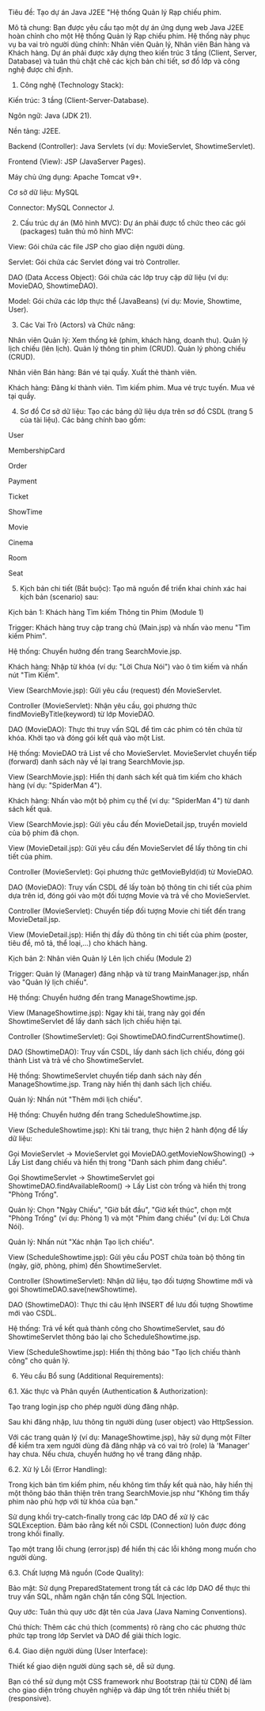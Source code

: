 Tiêu đề: Tạo dự án Java J2EE "Hệ thống Quản lý Rạp chiếu phim.

Mô tả chung:
Bạn được yêu cầu tạo một dự án ứng dụng web Java J2EE hoàn chỉnh cho một Hệ thống Quản lý Rạp chiếu phim. Hệ thống này phục vụ ba vai trò người dùng chính: Nhân viên Quản lý, Nhân viên Bán hàng và Khách hàng. Dự án phải được xây dựng theo kiến trúc 3 tầng (Client, Server, Database) và tuân thủ chặt chẽ các kịch bản chi tiết, sơ đồ lớp và công nghệ được chỉ định.

1. Công nghệ (Technology Stack):

Kiến trúc: 3 tầng (Client-Server-Database).

Ngôn ngữ: Java (JDK 21).

Nền tảng: J2EE.

Backend (Controller): Java Servlets (ví dụ: MovieServlet, ShowtimeServlet).

Frontend (View): JSP (JavaServer Pages).

Máy chủ ứng dụng: Apache Tomcat v9+.

Cơ sở dữ liệu: MySQL

Connector: MySQL Connector J.

2. Cấu trúc dự án (Mô hình MVC):
Dự án phải được tổ chức theo các gói (packages) tuân thủ mô hình MVC:

View: Gói chứa các file JSP cho giao diện người dùng.

Servlet: Gói chứa các Servlet đóng vai trò Controller.

DAO (Data Access Object): Gói chứa các lớp truy cập dữ liệu (ví dụ: MovieDAO, ShowtimeDAO).

Model: Gói chứa các lớp thực thể (JavaBeans) (ví dụ: Movie, Showtime, User).

3. Các Vai Trò (Actors) và Chức năng:

Nhân viên Quản lý: Xem thống kê (phim, khách hàng, doanh thu). Quản lý lịch chiếu (lên lịch). Quản lý thông tin phim (CRUD). Quản lý phòng chiếu (CRUD).

Nhân viên Bán hàng: Bán vé tại quầy. Xuất thẻ thành viên.

Khách hàng: Đăng kí thành viên. Tìm kiếm phim. Mua vé trực tuyến. Mua vé tại quầy.

4. Sơ đồ Cơ sở dữ liệu:
Tạo các bảng dữ liệu dựa trên sơ đồ CSDL (trang 5 của tài liệu). Các bảng chính bao gồm:

User

MembershipCard

Order

Payment

Ticket

ShowTime

Movie

Cinema

Room

Seat

5. Kịch bản chi tiết (Bắt buộc):
Tạo mã nguồn để triển khai chính xác hai kịch bản (scenario) sau:

Kịch bản 1: Khách hàng Tìm kiếm Thông tin Phim (Module 1)

Trigger: Khách hàng truy cập trang chủ (Main.jsp) và nhấn vào menu "Tìm kiếm Phim".

Hệ thống: Chuyển hướng đến trang SearchMovie.jsp.

Khách hàng: Nhập từ khóa (ví dụ: "Lời Chưa Nói") vào ô tìm kiếm và nhấn nút "Tìm Kiếm".

View (SearchMovie.jsp): Gửi yêu cầu (request) đến MovieServlet.

Controller (MovieServlet): Nhận yêu cầu, gọi phương thức findMovieByTitle(keyword) từ lớp MovieDAO.

DAO (MovieDAO): Thực thi truy vấn SQL để tìm các phim có tên chứa từ khóa. Khởi tạo và đóng gói kết quả vào một List<Movie>.

Hệ thống: MovieDAO trả List<Movie> về cho MovieServlet. MovieServlet chuyển tiếp (forward) danh sách này về lại trang SearchMovie.jsp.

View (SearchMovie.jsp): Hiển thị danh sách kết quả tìm kiếm cho khách hàng (ví dụ: "SpiderMan 4").

Khách hàng: Nhấn vào một bộ phim cụ thể (ví dụ: "SpiderMan 4") từ danh sách kết quả.

View (SearchMovie.jsp): Gửi yêu cầu đến MovieDetail.jsp, truyền movieId của bộ phim đã chọn.

View (MovieDetail.jsp): Gửi yêu cầu đến MovieServlet để lấy thông tin chi tiết của phim.

Controller (MovieServlet): Gọi phương thức getMovieById(id) từ MovieDAO.

DAO (MovieDAO): Truy vấn CSDL để lấy toàn bộ thông tin chi tiết của phim dựa trên id, đóng gói vào một đối tượng Movie và trả về cho MovieServlet.

Controller (MovieServlet): Chuyển tiếp đối tượng Movie chi tiết đến trang MovieDetail.jsp.

View (MovieDetail.jsp): Hiển thị đầy đủ thông tin chi tiết của phim (poster, tiêu đề, mô tả, thể loại,...) cho khách hàng.

Kịch bản 2: Nhân viên Quản lý Lên lịch chiếu (Module 2)

Trigger: Quản lý (Manager) đăng nhập và từ trang MainManager.jsp, nhấn vào "Quản lý lịch chiếu".

Hệ thống: Chuyển hướng đến trang ManageShowtime.jsp.

View (ManageShowtime.jsp): Ngay khi tải, trang này gọi đến ShowtimeServlet để lấy danh sách lịch chiếu hiện tại.

Controller (ShowtimeServlet): Gọi ShowtimeDAO.findCurrentShowtime().

DAO (ShowtimeDAO): Truy vấn CSDL, lấy danh sách lịch chiếu, đóng gói thành List<Showtime> và trả về cho ShowtimeServlet.

Hệ thống: ShowtimeServlet chuyển tiếp danh sách này đến ManageShowtime.jsp. Trang này hiển thị danh sách lịch chiếu.

Quản lý: Nhấn nút "Thêm mới lịch chiếu".

Hệ thống: Chuyển hướng đến trang ScheduleShowtime.jsp.

View (ScheduleShowtime.jsp): Khi tải trang, thực hiện 2 hành động để lấy dữ liệu:

Gọi MovieServlet -> MovieServlet gọi MovieDAO.getMovieNowShowing() -> Lấy List<Movie> đang chiếu và hiển thị trong "Danh sách phim đang chiếu".

Gọi ShowtimeServlet -> ShowtimeServlet gọi ShowtimeDAO.findAvailableRoom() -> Lấy List<Room> còn trống và hiển thị trong "Phòng Trống".

Quản lý: Chọn "Ngày Chiếu", "Giờ bắt đầu", "Giờ kết thúc", chọn một "Phòng Trống" (ví dụ: Phòng 1) và một "Phim đang chiếu" (ví dụ: Lời Chưa Nói).

Quản lý: Nhấn nút "Xác nhận Tạo lịch chiếu".

View (ScheduleShowtime.jsp): Gửi yêu cầu POST chứa toàn bộ thông tin (ngày, giờ, phòng, phim) đến ShowtimeServlet.

Controller (ShowtimeServlet): Nhận dữ liệu, tạo đối tượng Showtime mới và gọi ShowtimeDAO.save(newShowtime).

DAO (ShowtimeDAO): Thực thi câu lệnh INSERT để lưu đối tượng Showtime mới vào CSDL.

Hệ thống: Trả về kết quả thành công cho ShowtimeServlet, sau đó ShowtimeServlet thông báo lại cho ScheduleShowtime.jsp.

View (ScheduleShowtime.jsp): Hiển thị thông báo "Tạo lịch chiếu thành công" cho quản lý.

6. Yêu cầu Bổ sung (Additional Requirements):

6.1. Xác thực và Phân quyền (Authentication & Authorization):

Tạo trang login.jsp cho phép người dùng đăng nhập.

Sau khi đăng nhập, lưu thông tin người dùng (user object) vào HttpSession.

Với các trang quản lý (ví dụ: ManageShowtime.jsp), hãy sử dụng một Filter để kiểm tra xem người dùng đã đăng nhập và có vai trò (role) là 'Manager' hay chưa. Nếu chưa, chuyển hướng họ về trang đăng nhập.

6.2. Xử lý Lỗi (Error Handling):

Trong kịch bản tìm kiếm phim, nếu không tìm thấy kết quả nào, hãy hiển thị một thông báo thân thiện trên trang SearchMovie.jsp như "Không tìm thấy phim nào phù hợp với từ khóa của bạn."

Sử dụng khối try-catch-finally trong các lớp DAO để xử lý các SQLException. Đảm bảo rằng kết nối CSDL (Connection) luôn được đóng trong khối finally.

Tạo một trang lỗi chung (error.jsp) để hiển thị các lỗi không mong muốn cho người dùng.

6.3. Chất lượng Mã nguồn (Code Quality):

Bảo mật: Sử dụng PreparedStatement trong tất cả các lớp DAO để thực thi truy vấn SQL, nhằm ngăn chặn tấn công SQL Injection.

Quy ước: Tuân thủ quy ước đặt tên của Java (Java Naming Conventions).

Chú thích: Thêm các chú thích (comments) rõ ràng cho các phương thức phức tạp trong lớp Servlet và DAO để giải thích logic.

6.4. Giao diện người dùng (User Interface):

Thiết kế giao diện người dùng sạch sẽ, dễ sử dụng.

Bạn có thể sử dụng một CSS framework như Bootstrap (tải từ CDN) để làm cho giao diện trông chuyên nghiệp và đáp ứng tốt trên nhiều thiết bị (responsive).